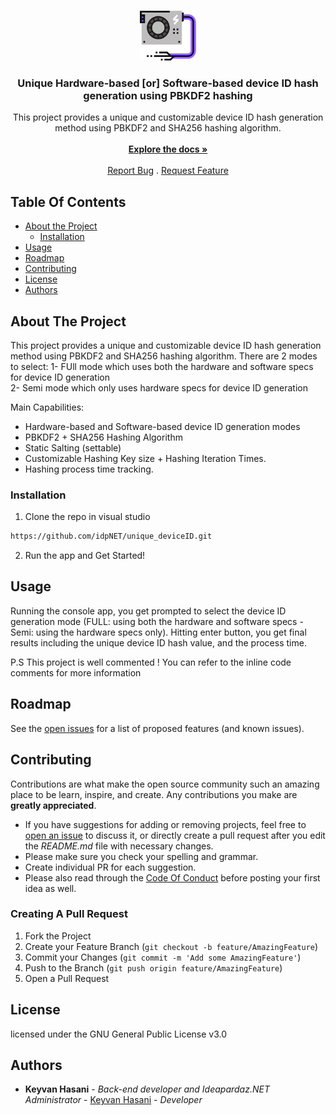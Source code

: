 <br/>
<p align="center">
  <a href="https://github.com/idpNET/unique_deviceID">
    <img src="Resources/logo.png" alt="Logo" width="90" height="80">
  </a>

  <h3 align="center">Unique Hardware-based [or] Software-based device ID hash generation using PBKDF2 hashing</h3>

  <p align="center">
    This project provides a unique and customizable device ID hash generation method using PBKDF2 and SHA256 hashing algorithm.
    <br/>
    <br/>
    <a href="https://github.com/idpNET/unique_deviceID"><strong>Explore the docs »</strong></a>
    <br/>
    <br/>
    <a href="https://github.com/idpNET/unique_deviceID/issues">Report Bug</a>
    .
    <a href="https://github.com/idpNET/unique_deviceID/issues">Request Feature</a>
  </p>
</p>

## Table Of Contents

* [About the Project](#about-the-project)
  * [Installation](#installation)
* [Usage](#usage)
* [Roadmap](#roadmap)
* [Contributing](#contributing)
* [License](#license)
* [Authors](#authors)

## About The Project

This project provides a unique and customizable device ID hash generation method using PBKDF2 and SHA256 hashing algorithm. There are 2 modes to select:
1- FUll mode which uses both the hardware and software specs for device ID generation  
2- Semi mode which only uses hardware specs for device ID generation

Main Capabilities:

* Hardware-based and Software-based device ID generation modes
* PBKDF2 + SHA256 Hashing Algorithm
* Static Salting (settable)
* Customizable Hashing Key size + Hashing Iteration Times.
* Hashing process time tracking.

### Installation

1. Clone the repo in visual studio
```sh
https://github.com/idpNET/unique_deviceID.git
```
2. Run the app and Get Started!

## Usage

Running the console app, you get prompted to select the device ID generation mode (FULL: using both the hardware and software specs - Semi: using the hardware specs only). Hitting enter button, you get final results including the unique device ID hash value, and the process time.

P.S This project is well commented ! You can refer to the inline code comments for more information

## Roadmap

See the [open issues](https://github.com/idpNET/secure-facial-recognition-security-system-using-emguCV/issues) for a list of proposed features (and known issues).

## Contributing

Contributions are what make the open source community such an amazing place to be learn, inspire, and create. Any contributions you make are **greatly appreciated**.
* If you have suggestions for adding or removing projects, feel free to [open an issue](https://github.com/idpNET/secure-facial-recognition-security-system-using-emguCV/issues/new) to discuss it, or directly create a pull request after you edit the *README.md* file with necessary changes.
* Please make sure you check your spelling and grammar.
* Create individual PR for each suggestion.
* Please also read through the [Code Of Conduct](https://github.com/idpNET/secure-facial-recognition-security-system-using-emguCV/blob/main/CODE_OF_CONDUCT.md) before posting your first idea as well.

### Creating A Pull Request

1. Fork the Project
2. Create your Feature Branch (`git checkout -b feature/AmazingFeature`)
3. Commit your Changes (`git commit -m 'Add some AmazingFeature'`)
4. Push to the Branch (`git push origin feature/AmazingFeature`)
5. Open a Pull Request

## License

 licensed under the GNU General Public License v3.0

## Authors

* **Keyvan Hasani** - *Back-end developer and Ideapardaz.NET Administrator* - [Keyvan Hasani](https://github.com/idpNET) - *Developer*
